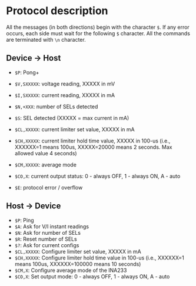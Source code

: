 Protocol description
====================

All the messages (in both directions) begin with the character `$`. If any
error occurs, each side must wait for the following `$` character.
All the commands are terminated with `\n` character.

Device -> Host
--------------
- `$P`: Pong+
- `$V,SXXXXX`: voltage reading, XXXXX in mV
- `$I,SXXXXX`: current reading, XXXXX in mA
- `$N,+XXX`: number of SELs detected
- `$S`: SEL detected (XXXXX = max current in mA)

- `$CL,XXXXX`: current limiter set value, XXXXX in mA
- `$CH,XXXXX`: current limiter hold time value, XXXXX in 100-us (i.e., XXXXXX=1
  means 100us, XXXXX=20000 means 2 seconds. Max allowed value 4 seconds)
- `$CM,XXXXX`: average mode
- `$CO,X`: current output status: 0 - always OFF, 1 - always ON, A - auto
- `$E`: protocol error / overflow

Host -> Device
--------------
- `$P`: Ping
- `$A`: Ask for V/I instant readings
- `$N`: Ask for number of SELs
- `$R`: Reset number of SELs
- `$?`: Ask for current configs
- `$CL,XXXXX`: Configure limiter set value,  XXXXX in mA
- `$CH,XXXXX`: Configure limiter hold time value in 100-us (i.e., XXXXXX=1
  means 100us, XXXXXX=100000 means 10 seconds)
- `$CM,X`: Configure average mode of the INA233
- `$CO,X`:  Set output mode: 0 - always OFF, 1 - always ON, A - auto